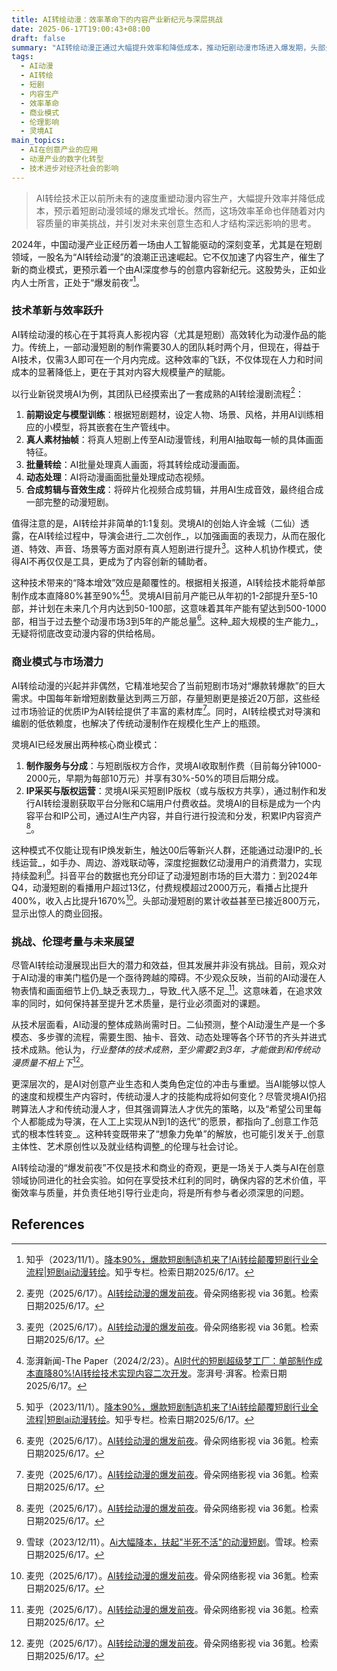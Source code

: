 ```yaml
---
title: AI转绘动漫：效率革命下的内容产业新纪元与深层挑战
date: 2025-06-17T19:00:43+08:00
draft: false
summary: "AI转绘动漫正通过大幅提升效率和降低成本，推动短剧动漫市场进入爆发期，头部公司如灵境AI已实现快速融资和产能扩张。尽管技术在提升内容量产速度和商业回报方面潜力巨大，但当前仍面临画面细节和人物表情表现力的挑战，未来2-3年内技术成熟度将是关键，同时也将重塑创意产业的就业结构和内容生产范式。"
tags: 
  - AI动漫
  - AI转绘
  - 短剧
  - 内容生产
  - 效率革命
  - 商业模式
  - 伦理影响
  - 灵境AI
main_topics: 
  - AI在创意产业的应用
  - 动漫产业的数字化转型
  - 技术进步对经济社会的影响
---
```


> AI转绘技术正以前所未有的速度重塑动漫内容生产，大幅提升效率并降低成本，预示着短剧动漫领域的爆发式增长。然而，这场效率革命也伴随着对内容质量的审美挑战，并引发对未来创意生态和人才结构深远影响的思考。

2024年，中国动漫产业正经历着一场由人工智能驱动的深刻变革，尤其是在短剧领域，一股名为“AI转绘动漫”的浪潮正迅速崛起。它不仅加速了内容生产，催生了新的商业模式，更预示着一个由AI深度参与的创意内容新纪元。这股势头，正如业内人士所言，正处于“爆发前夜”[^1]。

### 技术革新与效率跃升

AI转绘动漫的核心在于其将真人影视内容（尤其是短剧）高效转化为动漫作品的能力。传统上，一部动漫短剧的制作需要30人的团队耗时两个月，但现在，得益于AI技术，仅需3人即可在一个月内完成。这种效率的飞跃，不仅体现在人力和时间成本的显著降低上，更在于其对内容大规模量产的赋能。

以行业新锐灵境AI为例，其团队已经摸索出了一套成熟的AI转绘漫剧流程[^2]：
1.  **前期设定与模型训练**：根据短剧题材，设定人物、场景、风格，并用AI训练相应的小模型，将其嵌套在生产管线中。
2.  **真人素材抽帧**：将真人短剧上传至AI动漫管线，利用AI抽取每一帧的具体画面特征。
3.  **批量转绘**：AI批量处理真人画面，将其转绘成动漫画面。
4.  **动态处理**：AI将动漫画面批量处理成动态视频。
5.  **合成剪辑与音效生成**：将碎片化视频合成剪辑，并用AI生成音效，最终组合成一部完整的动漫短剧。

值得注意的是，AI转绘并非简单的1:1复刻。灵境AI的创始人许金城（二仙）透露，在AI转绘过程中，导演会进行_二次创作_，以加强画面的表现力，从而在服化道、特效、声音、场景等方面对原有真人短剧进行提升[^2]。这种人机协作模式，使得AI不再仅仅是工具，更成为了内容创新的辅助者。

这种技术带来的“降本增效”效应是颠覆性的。根据相关报道，AI转绘技术能将单部制作成本直降80%甚至90%[^3][^1]。灵境AI目前月产能已从年初的1-2部提升至5-10部，并计划在未来几个月内达到50-100部，这意味着其年产能有望达到500-1000部，相当于过去整个动漫市场3到5年的产能总量[^2]。这种_超大规模的生产能力_，无疑将彻底改变动漫内容的供给格局。

### 商业模式与市场潜力

AI转绘动漫的兴起并非偶然，它精准地契合了当前短剧市场对“爆款转爆款”的巨大需求。中国每年新增短剧数量达到两三万部，存量短剧更是接近20万部，这些经过市场验证的优质IP为AI转绘提供了丰富的素材库[^2]。同时，AI转绘模式对导演和编剧的低依赖度，也解决了传统动漫制作在规模化生产上的瓶颈。

灵境AI已经发展出两种核心商业模式：
1.  **制作服务与分成**：与短剧版权方合作，灵境AI收取制作费（目前每分钟1000-2000元，早期为每部10万元）并享有30%-50%的项目后期分成。
2.  **IP采买与版权运营**：灵境AI采买短剧IP版权（或与版权方共享），通过制作和发行AI转绘漫剧获取平台分账和C端用户付费收益。灵境AI的目标是成为一个内容平台和IP公司，通过AI生产内容，并自行进行投流和分发，积累IP内容资产[^2]。

这种模式不仅能让现有IP焕发新生，触达00后等新兴人群，还能通过动漫IP的_长线运营_，如手办、周边、游戏联动等，深度挖掘数亿动漫用户的消费潜力，实现持续盈利[^4]。抖音平台的数据也充分印证了动漫短剧市场的巨大潜力：到2024年Q4，动漫短剧的看播用户超过13亿，付费规模超过2000万元，看播占比提升400%，收入占比提升1670%[^2]。头部动漫短剧的累计收益甚至已接近800万元，显示出惊人的商业回报。

### 挑战、伦理考量与未来展望

尽管AI转绘动漫展现出巨大的潜力和效益，但其发展并非没有挑战。目前，观众对于AI动漫的审美门槛仍是一个亟待跨越的障碍。不少观众反映，当前的AI动漫在人物表情和画面细节上仍_缺乏表现力_，导致_代入感不足_[^2]。这意味着，在追求效率的同时，如何保持甚至提升艺术质量，是行业必须面对的课题。

从技术层面看，AI动漫的整体成熟尚需时日。二仙预测，整个AI动漫生产是一个多模态、多步骤的流程，需要生图、抽卡、音效、动态处理等各个环节的齐头并进式技术成熟。他认为，_行业整体的技术成熟，至少需要2到3年，才能做到和传统动漫质量不相上下_[^2]。

更深层次的，是AI对创意产业生态和人类角色定位的冲击与重塑。当AI能够以惊人的速度和规模生产内容时，传统动漫人才的技能构成将如何变化？尽管灵境AI仍招聘算法人才和传统动漫人才，但其强调算法人才优先的策略，以及“希望公司里每个人都能成为导演，在人工上实现从N到1的迭代”的愿景，都指向了_创意工作范式的根本性转变_。这种转变既带来了“想象力免单”的解放，也可能引发关于_创意主体性、艺术原创性以及就业结构调整_的伦理与社会讨论。

AI转绘动漫的“爆发前夜”不仅是技术和商业的奇观，更是一场关于人类与AI在创意领域协同进化的社会实验。如何在享受技术红利的同时，确保内容的艺术价值，平衡效率与质量，并负责任地引导行业走向，将是所有参与者必须深思的问题。

## References
[^1]: 知乎（2023/11/1）。[降本90%，爆款短剧制造机来了!Ai转绘颠覆短剧行业全流程|短剧ai动漫转绘](https://zhuanlan.zhihu.com/p/1898309330563995367)。知乎专栏。检索日期2025/6/17。
[^2]: 麦兜‍‍‍‍‍‍‍‍‍‍‍（2025/6/17）。[AI转绘动漫的爆发前夜](https://36kr.com/p/3339201481029381)。骨朵网络影视 via 36氪。检索日期2025/6/17。
[^3]: 澎湃新闻-The Paper（2024/2/23）。[AI时代的短剧超级梦工厂：单部制作成本直降80%!AI转绘技术实现内容二次开发](https://www.thepaper.cn/newsDetail_forward_30232617)。澎湃号·湃客。检索日期2025/6/17。
[^4]: 雪球（2023/12/11）。[Ai大幅降本，扶起"半死不活"的动漫短剧](https://xueqiu.com/5899108858/333983812)。雪球。检索日期2025/6/17。
